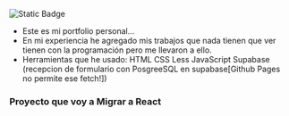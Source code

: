 ![Static Badge](https://img.shields.io/badge/Mi-Portolio-tomato)

- Este es mi portfolio personal...
- En mi experiencia he agregado mis trabajos que nada tienen que ver tienen con la programación pero me llevaron a ello.
- Herramientas que he usado:
   HTML
   CSS
   Less
   JavaScript
   Supabase (recepcion de formulario con PosgreeSQL en supabase[Github Pages no permite ese fetch!])

### Proyecto que voy a Migrar a React
